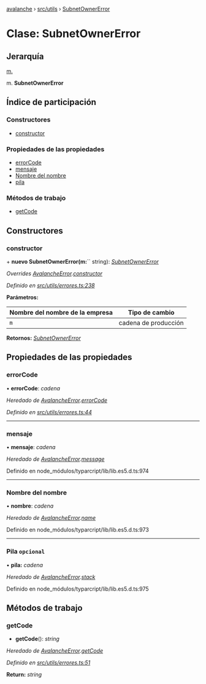 [avalanche](../README.md) › [src/utils](../modules/src_utils.md) › [SubnetOwnerError](src_utils.subnetownererror.md)

# Clase: SubnetOwnerError

## Jerarquía

[m.](src_utils.avalancheerror.md)

m. **SubnetOwnerError**

## Índice de participación

### Constructores

* [constructor](src_utils.subnetownererror.md#constructor)

### Propiedades de las propiedades

* [errorCode](src_utils.subnetownererror.md#errorcode)
* [mensaje](src_utils.subnetownererror.md#message)
* [Nombre del nombre](src_utils.subnetownererror.md#name)
* [pila](src_utils.subnetownererror.md#optional-stack)

### Métodos de trabajo

* [getCode](src_utils.subnetownererror.md#getcode)

## Constructores

### constructor

\+ **nuevo SubnetOwnerError(m:**`` string): *[SubnetOwnerError](src_utils.subnetownererror.md)*

*Overrides [AvalancheError](src_utils.avalancheerror.md).[constructor](src_utils.avalancheerror.md#constructor)*

*Definido en [src/utils/errores.ts:238](https://github.com/ava-labs/avalanchejs/blob/ae78dee/src/utils/errors.ts#L238)*

**Parámetros:**

| Nombre del nombre de la empresa | Tipo de cambio |
------ | ------ |
| `m` | cadena de producción |

**Retornos:** *[SubnetOwnerError](src_utils.subnetownererror.md)*

## Propiedades de las propiedades

### errorCode

• **errorCode**: *cadena*

*Heredado de [AvalancheError](src_utils.avalancheerror.md).[errorCode](src_utils.avalancheerror.md#errorcode)*

*Definido en [src/utils/errores.ts:44](https://github.com/ava-labs/avalanchejs/blob/ae78dee/src/utils/errors.ts#L44)*

___

### mensaje

• **mensaje**: *cadena*

*Heredado de [AvalancheError](src_utils.avalancheerror.md).[message](src_utils.avalancheerror.md#message)*

Definido en node_módulos/typarcript/lib/lib.es5.d.ts:974

___

### Nombre del nombre

• **nombre**: *cadena*

*Heredado de [AvalancheError](src_utils.avalancheerror.md).[name](src_utils.avalancheerror.md#name)*

Definido en node_módulos/typarcript/lib/lib.es5.d.ts:973

___

### Pila `opcional`

• **pila:** *cadena*

*Heredado de [AvalancheError](src_utils.avalancheerror.md).[stack](src_utils.avalancheerror.md#optional-stack)*

Definido en node_módulos/typarcript/lib/lib.es5.d.ts:975

## Métodos de trabajo

### getCode

- **getCode**(): *string*

*Heredado de [AvalancheError](src_utils.avalancheerror.md).[getCode](src_utils.avalancheerror.md#getcode)*

*Definido en [src/utils/errores.ts:51](https://github.com/ava-labs/avalanchejs/blob/ae78dee/src/utils/errors.ts#L51)*

**Return:** *string*
